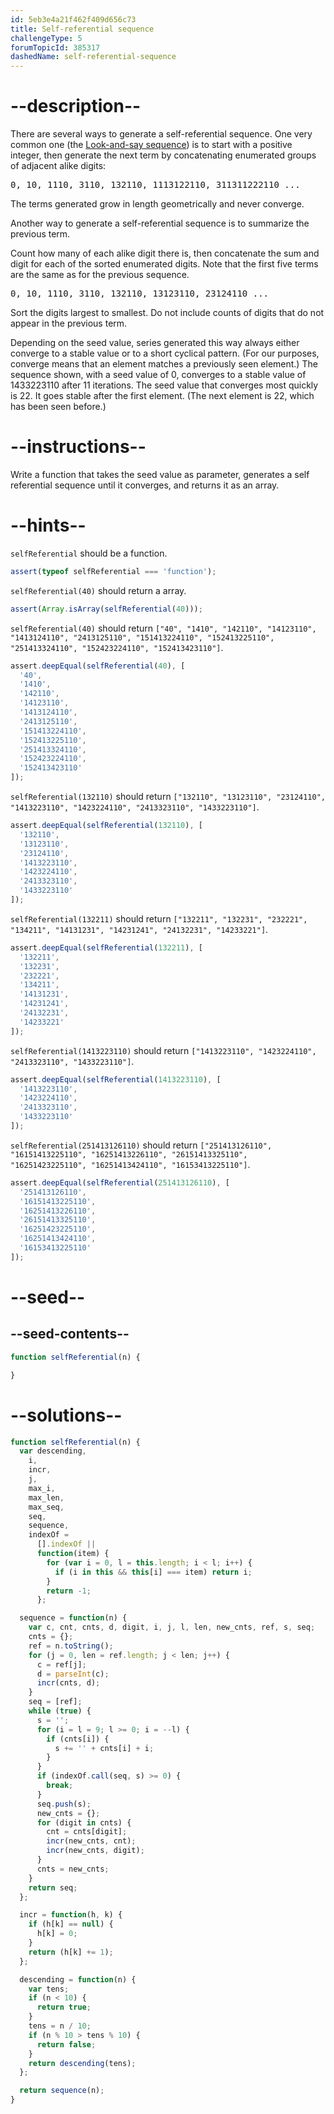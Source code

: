 ```yaml
---
id: 5eb3e4a21f462f409d656c73
title: Self-referential sequence
challengeType: 5
forumTopicId: 385317
dashedName: self-referential-sequence
---
```


# --description--

There are several ways to generate a self-referential sequence. One very common one (the [Look-and-say sequence](<https://rosettacode.org/wiki/Look-and-say sequence>)) is to start with a positive integer, then generate the next term by concatenating enumerated groups of adjacent alike digits:

<pre>0, 10, 1110, 3110, 132110, 1113122110, 311311222110 ...</pre>

The terms generated grow in length geometrically and never converge.

Another way to generate a self-referential sequence is to summarize the previous term.

Count how many of each alike digit there is, then concatenate the sum and digit for each of the sorted enumerated digits. Note that the first five terms are the same as for the previous sequence.

<pre>0, 10, 1110, 3110, 132110, 13123110, 23124110 ...</pre>

Sort the digits largest to smallest. Do not include counts of digits that do not appear in the previous term.

Depending on the seed value, series generated this way always either converge to a stable value or to a short cyclical pattern. (For our purposes, converge means that an element matches a previously seen element.) The sequence shown, with a seed value of 0, converges to a stable value of 1433223110 after 11 iterations. The seed value that converges most quickly is 22. It goes stable after the first element. (The next element is 22, which has been seen before.)

# --instructions--

Write a function that takes the seed value as parameter, generates a self referential sequence until it converges, and returns it as an array.

# --hints--

`selfReferential` should be a function.

```js
assert(typeof selfReferential === 'function');
```

`selfReferential(40)` should return a array.

```js
assert(Array.isArray(selfReferential(40)));
```

`selfReferential(40)` should return `["40", "1410", "142110", "14123110", "1413124110", "2413125110", "151413224110", "152413225110", "251413324110", "152423224110", "152413423110"]`.

```js
assert.deepEqual(selfReferential(40), [
  '40',
  '1410',
  '142110',
  '14123110',
  '1413124110',
  '2413125110',
  '151413224110',
  '152413225110',
  '251413324110',
  '152423224110',
  '152413423110'
]);
```

`selfReferential(132110)` should return `["132110", "13123110", "23124110", "1413223110", "1423224110", "2413323110", "1433223110"]`.

```js
assert.deepEqual(selfReferential(132110), [
  '132110',
  '13123110',
  '23124110',
  '1413223110',
  '1423224110',
  '2413323110',
  '1433223110'
]);
```

`selfReferential(132211)` should return `["132211", "132231", "232221", "134211", "14131231", "14231241", "24132231", "14233221"]`.

```js
assert.deepEqual(selfReferential(132211), [
  '132211',
  '132231',
  '232221',
  '134211',
  '14131231',
  '14231241',
  '24132231',
  '14233221'
]);
```

`selfReferential(1413223110)` should return `["1413223110", "1423224110", "2413323110", "1433223110"]`.

```js
assert.deepEqual(selfReferential(1413223110), [
  '1413223110',
  '1423224110',
  '2413323110',
  '1433223110'
]);
```

`selfReferential(251413126110)` should return `["251413126110", "16151413225110", "16251413226110", "26151413325110", "16251423225110", "16251413424110", "16153413225110"]`.

```js
assert.deepEqual(selfReferential(251413126110), [
  '251413126110',
  '16151413225110',
  '16251413226110',
  '26151413325110',
  '16251423225110',
  '16251413424110',
  '16153413225110'
]);
```

# --seed--

## --seed-contents--

```js
function selfReferential(n) {

}
```

# --solutions--

```js
function selfReferential(n) {
  var descending,
    i,
    incr,
    j,
    max_i,
    max_len,
    max_seq,
    seq,
    sequence,
    indexOf =
      [].indexOf ||
      function(item) {
        for (var i = 0, l = this.length; i < l; i++) {
          if (i in this && this[i] === item) return i;
        }
        return -1;
      };

  sequence = function(n) {
    var c, cnt, cnts, d, digit, i, j, l, len, new_cnts, ref, s, seq;
    cnts = {};
    ref = n.toString();
    for (j = 0, len = ref.length; j < len; j++) {
      c = ref[j];
      d = parseInt(c);
      incr(cnts, d);
    }
    seq = [ref];
    while (true) {
      s = '';
      for (i = l = 9; l >= 0; i = --l) {
        if (cnts[i]) {
          s += '' + cnts[i] + i;
        }
      }
      if (indexOf.call(seq, s) >= 0) {
        break;
      }
      seq.push(s);
      new_cnts = {};
      for (digit in cnts) {
        cnt = cnts[digit];
        incr(new_cnts, cnt);
        incr(new_cnts, digit);
      }
      cnts = new_cnts;
    }
    return seq;
  };

  incr = function(h, k) {
    if (h[k] == null) {
      h[k] = 0;
    }
    return (h[k] += 1);
  };

  descending = function(n) {
    var tens;
    if (n < 10) {
      return true;
    }
    tens = n / 10;
    if (n % 10 > tens % 10) {
      return false;
    }
    return descending(tens);
  };

  return sequence(n);
}
```
